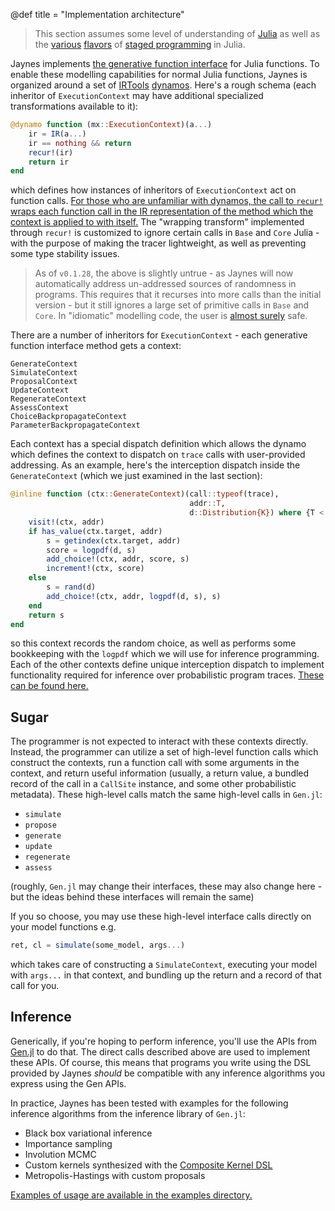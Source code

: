 @def title = "Implementation architecture"

> This section assumes some level of understanding of [Julia](https://julialang.org/) as well as the [various](https://docs.julialang.org/en/v1/manual/metaprogramming/#Generated-functions) [flavors](https://github.com/jrevels/Cassette.jl) of [staged programming](https://fluxml.ai/IRTools.jl/latest/dynamo/) in Julia.

Jaynes implements [the generative function interface](https://www.gen.dev/dev/ref/gfi/#Generative-function-interface-1) for Julia functions. To enable these modelling capabilities for normal Julia functions, Jaynes is organized around a set of [IRTools](https://github.com/FluxML/IRTools.jl) [dynamos](https://fluxml.ai/IRTools.jl/latest/dynamo/). Here's a rough schema (each inheritor of `ExecutionContext` may have additional specialized transformations available to it):

```julia
@dynamo function (mx::ExecutionContext)(a...)
    ir = IR(a...)
    ir == nothing && return
    recur!(ir)
    return ir
end
```

which defines how instances of inheritors of `ExecutionContext` act on function calls. [For those who are unfamiliar with dynamos, the call to `recur!` wraps each function call in the IR representation of the method which the context is applied to with itself.](https://github.com/femtomc/Mixtape.jl) The "wrapping transform" implemented through `recur!` is customized to ignore certain calls in `Base` and `Core` Julia - with the purpose of making the tracer lightweight, as well as preventing some type stability issues.

> As of `v0.1.28`, the above is slightly untrue - as Jaynes will now automatically address un-addressed sources of randomness in programs. This requires that it recurses into more calls than the initial version - but it still ignores a large set of primitive calls in `Base` and `Core`. In "idiomatic" modelling code, the user is [almost surely](https://en.wikipedia.org/wiki/Almost_surely) safe.

There are a number of inheritors for `ExecutionContext` - each generative function interface method gets a context:

```
GenerateContext
SimulateContext
ProposalContext
UpdateContext
RegenerateContext
AssessContext
ChoiceBackpropagateContext
ParameterBackpropagateContext
```

Each context has a special dispatch definition which allows the dynamo which defines the context to dispatch on `trace` calls with user-provided addressing. As an example, here's the interception dispatch inside the `GenerateContext` (which we just examined in the last section):

```julia
@inline function (ctx::GenerateContext)(call::typeof(trace), 
                                        addr::T, 
                                        d::Distribution{K}) where {T <: Address, K}
    visit!(ctx, addr)
    if has_value(ctx.target, addr)
        s = getindex(ctx.target, addr)
        score = logpdf(d, s)
        add_choice!(ctx, addr, score, s)
        increment!(ctx, score)
    else
        s = rand(d)
        add_choice!(ctx, addr, logpdf(d, s), s)
    end
    return s
end
```

so this context records the random choice, as well as performs some bookkeeping with the `logpdf` which we will use for inference programming. Each of the other contexts define unique interception dispatch to implement functionality required for inference over probabilistic program traces. [These can be found here.](https://github.com/femtomc/Jaynes.jl/tree/master/src/contexts)

## Sugar

The programmer is not expected to interact with these contexts directly. Instead, the programmer can utilize a set of high-level function calls which construct the contexts, run a function call with some arguments in the context, and return useful information (usually, a return value, a bundled record of the call in a `CallSite` instance, and some other probabilistic metadata). These high-level calls match the same high-level calls in `Gen.jl`:

* `simulate`
* `propose`
* `generate`
* `update`
* `regenerate`
* `assess`

(roughly, `Gen.jl` may change their interfaces, these may also change here - but the ideas behind these interfaces will remain the same)

If you so choose, you may use these high-level interface calls directly on your model functions e.g.

```julia
ret, cl = simulate(some_model, args...)
```

which takes care of constructing a `SimulateContext`, executing your model with `args...` in that context, and bundling up the return and a record of that call for you.

## Inference

Generically, if you're hoping to perform inference, you'll use the APIs from [Gen.jl](https://www.gen.dev/dev/ref/gfi/#Generative-function-interface-1) to do that. The direct calls described above are used to implement these APIs. Of course, this means that programs you write using the DSL provided by Jaynes *should* be compatible with any inference algorithms you express using the Gen APIs.

In practice, Jaynes has been tested with examples for the following inference algorithms from the inference library of `Gen.jl`:

- Black box variational inference
- Importance sampling
- Involution MCMC
- Custom kernels synthesized with the [Composite Kernel DSL](https://www.gen.dev/dev/ref/mcmc/#Composite-Kernel-DSL-1)
- Metropolis-Hastings with custom proposals

[Examples of usage are available in the examples directory.](https://github.com/femtomc/Jaynes.jl/tree/master/examples)
